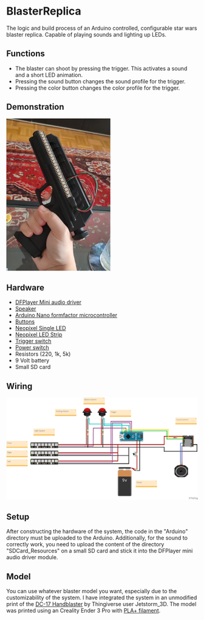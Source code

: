 # BlasterReplica
The logic and build process of an Arduino controlled, configurable star wars blaster replica. Capable of playing sounds and lighting up LEDs.

## Functions
- The blaster can shoot by pressing the trigger. This activates a sound and a short LED animation.
- Pressing the sound button changes the sound profile for the trigger.
- Pressing the color button changes the color profile for the trigger.

## Demonstration
<a href="https://youtube.com/shorts/_K-AFX4hNyE?feature=share"><img src="Images/blaster.jpg" height="400"></a>

## Hardware
- [DFPlayer Mini audio driver](https://www.amazon.de/dp/B07Z5D7T63?psc=1&smid=A1X7QLRQH87QA3&ref_=chk_typ_imgToDp)
- [Speaker](https://www.amazon.de/Adafruit-4227-Mini-Lautsprecher-oval-kurz/dp/B07T18Z54G/ref=sr_1_5?__mk_de_DE=%C3%85M%C3%85%C5%BD%C3%95%C3%91&crid=330Y48E59WO7Y&keywords=adafruit+speaker&qid=1699916707&s=ce-de&sprefix=adafruit+speake%2Celectronics%2C108&sr=1-5)
- [Arduino Nano formfactor microcontroller](https://www.amazon.de/gp/product/B078SBBST6/ref=ppx_yo_dt_b_asin_title_o00_s04?ie=UTF8&psc=1)
- [Buttons](https://www.amazon.de/gp/product/B0811QKG1R/ref=ppx_yo_dt_b_asin_title_o01_s04?ie=UTF8&psc=1)
- [Neopixel Single LED](https://www.amazon.de/BTF-LIGHTING-RGB-Legierung-LED-Chips-PCB-K%C3%BChlk%C3%B6rper-Eingebauter/dp/B088K6C7TJ/ref=sr_1_7?__mk_de_DE=%C3%85M%C3%85%C5%BD%C3%95%C3%91&crid=S968MAIDA78Z&keywords=neopixel+led&qid=1696264705&sprefix=neopixel+le%2Caps%2C151&sr=8-7)
- [Neopixel LED Strip](https://www.amazon.de/LED-Streifen-flexibel-Traumfarbstreifen-Wasserdichtes-DIY-Projekt/dp/B08P6XN49P/ref=sr_1_7?crid=31JOL1EBE7NYI&keywords=neopixel+led+strip&qid=1696264865&sprefix=neopixel+%2Caps%2C159&sr=8-7)
- [Trigger switch](https://www.amazon.de/gp/product/B08H52SDG2/ref=ppx_yo_dt_b_asin_image_o00_s02?ie=UTF8&psc=1)
- [Power switch](https://www.amazon.de/gp/product/B0BTM3WQXN/ref=ppx_yo_dt_b_asin_title_o00_s00?ie=UTF8&psc=1)
- Resistors (220, 1k, 5k)
- 9 Volt battery
- Small SD card

## Wiring
![Wiring of the system](Images/wiring.png)

## Setup
After constructing the hardware of the system, the code in the "Arduino" directory must be uploaded to the Arduino. Additionally, for the sound to correctly work, you need to upload the content of the directory "SDCard_Resources" on a small SD card and stick it into the DFPlayer mini audio driver module.

## Model
You can use whatever blaster model you want, especially due to the customizability of the system. I have integrated the system in an unmodified print of the [DC-17 Handblaster](https://www.thingiverse.com/thing:4509310) by Thingiverse user Jetstorm_3D. The model was printed using an Creality Ender 3 Pro with [PLA+ filament](https://www.amazon.de/gp/product/B07R6PL63K/ref=ppx_yo_dt_b_search_asin_title?ie=UTF8&th=1).